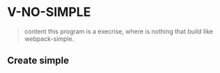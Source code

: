 # V-NO-SIMPLE
> content
this program is a execrise, where is nothing that build like webpack-simple.

## Create simple